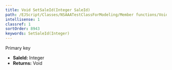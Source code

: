 ```yaml
---
title: Void SetSaleId(Integer SaleId)
path: /EJScript/Classes/NSAAATestClassForModeling/Member functions/Void SetSaleId(Integer p_0)
intellisense: 1
classref: 1
sortOrder: 8943
keywords: SetSaleId(Integer)
---
```



Primary key



* **SaleId:** Integer
* **Returns:** Void


